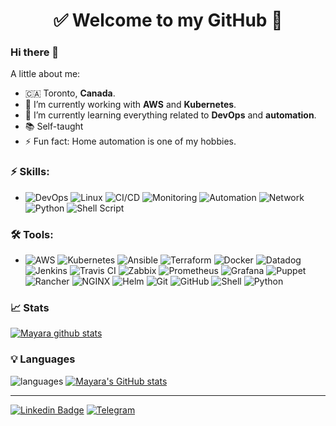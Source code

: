 <h1 align="center"> 
	✅ Welcome to my GitHub 🚀
</h1>

### Hi there 👋

<!--
**gb8may/gb8may** is a ✨ _special_ ✨ repository because its `README.md` (this file) appears on your GitHub profile.
-->

A little about me:

- 🇨🇦  Toronto, **Canada**.
- 🔭  I’m currently working with **AWS** and **Kubernetes**.
- 🌱  I’m currently learning everything related to **DevOps** and **automation**.
- 📚  Self-taught
- ⚡  Fun fact: Home automation is one of my hobbies.

### ⚡ Skills:
- ![DevOps](https://img.shields.io/badge/-DevOps-yellowgreen) ![Linux](https://img.shields.io/badge/-Linux-FCC624?&logo=linux&logoColor=FFFFFF) ![CI/CD](https://img.shields.io/badge/-CI/CD-yellowgreen) ![Monitoring](https://img.shields.io/badge/-Monitoring-red) ![Automation](https://img.shields.io/badge/-Automation-green) ![Network](https://img.shields.io/badge/-Network-brightgreen?&logo=Network&logoColor=FFFFFF) ![Python](https://img.shields.io/badge/-Python-informational) ![Shell Script](https://img.shields.io/badge/-Shell-lightgrey)

### 🛠 Tools:
- ![AWS](https://img.shields.io/badge/-AWS-232F3E?&logo=amazon%20aws&logoColor=FFFFFF) ![Kubernetes](https://img.shields.io/badge/-Kubernetes-326CE5?&logo=kubernetes&logoColor=FFFFFF) ![Ansible](https://img.shields.io/badge/-Ansible-EE0000?&logo=ansible&logoColor=FFFFFF) ![Terraform](https://img.shields.io/badge/-Terraform-623CE4?&logo=terraform&logoColor=FFFFF) ![Docker](https://img.shields.io/badge/-Docker-2496ED?&logo=docker&logoColor=FFFFFF) ![Datadog](https://img.shields.io/badge/-Datadog-632CA6?&logo=Datadog&logoColor=FFFFFF) ![Jenkins](https://img.shields.io/badge/-Jenkins-D24939?&logo=Jenkins&logoColor=FFFFFF) ![Travis CI](https://img.shields.io/badge/-Travis%20CI-3EAAAF?&logo=travis&logoColor=FFFFFF) ![Zabbix](https://img.shields.io/badge/-Zabbix-F05032?&logo=zabbix&logoColor=FFFFFF) ![Prometheus](https://img.shields.io/badge/-Prometheus-E6522C?&logo=prometheus&logoColor=FFFFFF) ![Grafana](https://img.shields.io/badge/-Grafana-F46800?&logo=grafana&logoColor=FFFFFF)  ![Puppet](https://img.shields.io/badge/-Puppet-FFAE1A?&logo=puppet&logoColor=FFFFFF) ![Rancher](https://img.shields.io/badge/-Rancher-0075A8?&logo=rancher&logoColor=FFFFFF) ![NGINX](https://img.shields.io/badge/-NGINX-009639?&logo=nginx&logoColor=FFFFFF) ![Helm](https://img.shields.io/badge/-Helm-0F1689?&logo=helm&logoColor=FFFFFF) ![Git](https://img.shields.io/badge/-Git-F05032?&logo=git&logoColor=FFFFFF) ![GitHub](https://img.shields.io/badge/-GitHub-181717?&logo=GitHub&logoColor=FFFFFF) ![Shell](https://img.shields.io/badge/-Shell-4EAA25?&logo=gnu%20bash&logoColor=FFFFFF) ![Python](https://img.shields.io/badge/-Python-326CE5?&logo=python&logoColor=FFFFFF)

### 📈 Stats 
 
[![Mayara github stats](https://github-readme-stats.vercel.app/api?username=gb8may&theme=cobalt&show_icons=true)](https://github.com/gb8may/github-readme-stats)

### 💡  Languages 
![languages](https://github-readme-stats.vercel.app/api/top-langs/?username=gb8may&hide=scss&layout=compact&theme=cobalt&title_color=2ED3EA)
[![Mayara's GitHub stats](https://github-readme-stats.vercel.app/api?username=gb8may)](https://github.com/gb8may/github-readme-stats)

<hr>

[![Linkedin Badge](https://img.shields.io/badge/-LinkedIn-blue?style=flat-square&logo=Linkedin&logoColor=white&link=https://www.linkedin.com/in/gb8may/)](https://www.linkedin.com/in/gb8may/)
 [![Telegram](https://img.shields.io/badge/-Telegram-26A5E4?&logo=telegram&logoColor=FFFFFF)](https://web.telegram.org/#/im?p=@gb8may)
